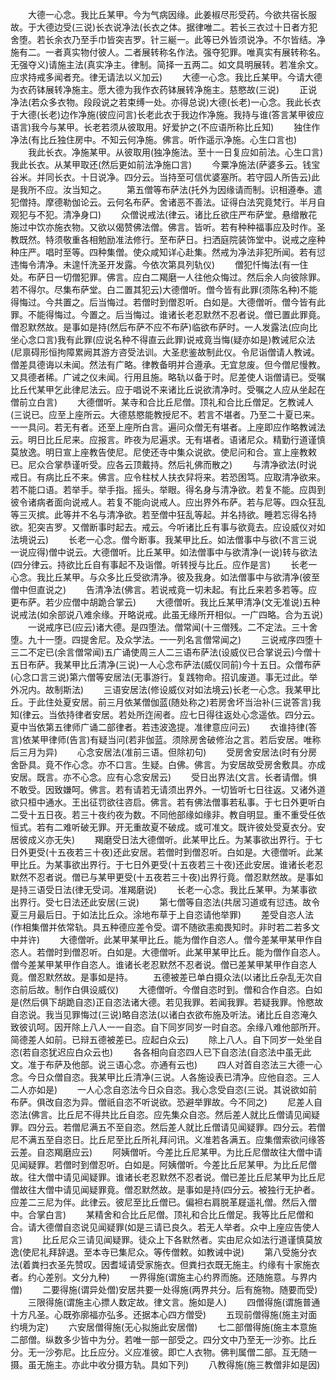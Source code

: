 <!-- { "loadSidebar": true } -->
　　大德一心念。我比丘某甲。今为气病因缘。此姜椒尽形受药。今欲共宿长服故。于大德边受(三说)长衣说净法(长衣之体。据律唯二。若长三衣过十日者方犯舍堕。若长余衣乃至手巾皆突吉罗。针三綖一。此等已外皆须说净。不尔皆结。净施有二。一者真实物付彼人。二者展转称名作法。强夺犯罪。唯真实有展转称名。无强夺义)请施主法(真实净主。律制。简择一五两二。如文具明展转。若准余文。应求持戒多闻者充。律无请法以义加云)
　　大德一心念。我比丘某甲。今请大德为衣药钵展转净施主。愿大德为我作衣药钵展转净施主。慈愍故(三说)
　　正说净法(若众多衣物。段段说之若束缚一处。亦得总说)大德(长老)一心念。我此长衣于大德(长老)边作净施(彼应问言)长老此衣于我边作净施。我持与谁(答言某甲彼应语言)我今与某甲。长老若须从彼取用。好爱护之(不应语所称比丘知)
　　独住作净法(有比丘独住房中。不知云何净施。佛言。听作遥示净施。心生口言也)
　　我此长衣。净施某甲。从彼取用(独净施法。至十一日复应如前法。心生口言)我此长衣。从某甲取还(然后更如前法净施口言)
　　今粟净施法(萨婆多云。钱宝谷米。并同长衣。十日说净。四分云。当持至可信优婆塞所。若守园人所告云)此是我所不应。汝当知之。
　　第五僧等布萨法(托外为因缘请而制。识相遵奉。遣犯僧持。摩德勒伽论云。云何名布萨。舍诸恶不善法。证得白法究竟梵行。半月自观犯与不犯。清净身口)
　　众僧说戒法(律云。诸比丘欲庄严布萨堂。悬缯散花施过中饮亦施衣物。又欲以偈赞佛法僧。佛言。皆听。若有种种福事应及时作。圣教既然。特须敬重各相勉励准法修行。至布萨日。扫洒庭院装饰堂中。说戒之座种种庄严。唱时至等。四种集僧。使众咸知详心赴集。然戒为净法非犯所闻。若有愆违悔令清净。未遑忏洗圣开发露。今依次第具列轨仪)
　　僧犯忏悔法(有一住处。布萨日一切僧犯罪。佛言。应白二羯磨一人往他众悔过。然后余人向彼除罪。若不得尔。尽集布萨堂。白二置其犯云)大德僧听。僧今皆有此罪(须陈名种)不能得悔过。今共置之。后当悔过。若僧时到僧忍听。白如是。大德僧听。僧今皆有此罪。不能得悔过。今置之。后当悔过。谁诸长老忍默然不忍者说。僧已置此罪竟。僧忍默然故。是事如是持(然后布萨不应不布萨)临欲布萨时。一人发露法(应向比坐心念口言)我有此罪(应说名种不得直云此罪)说戒竟当悔(疑亦如是)教诫尼众法(尼禀碍形恒拘障累阙其游方咨受法训。大圣悲鉴故制此仪。令尼诣僧请人教诫。僧差具德诲以未闻。然法有广略。律教备明并合遵承。无宜怠废。但今僧尼慢教。又具德者稀。广诫之仪未闻。行用且施。略轨以备于时。尼差使人诣僧请已。受嘱比丘代某甲乞此律尼法云。应于唱说不来诸比丘说欲清净时。受嘱之人应从坐起在僧前立白言)
　　大德僧听。某寺和合比丘尼僧。顶礼和合比丘僧足。乞教诫人(三说已。应至上座所云。大德慈愍能教授尼不。若言不堪者。乃至二十夏已来。一一具问。若无有者。还至上座所白言。遍问众僧无有堪者。上座即应作略教诫法云。明日比丘尼来。应报言。昨夜为尼遍求。无有堪者。语诸尼众。精勤行道谨慎莫放逸。明日宣上座教告使尼。尼使还寺中集众说欲。使尼问和合。宣上座教敕已。尼众合掌恭谨听受。应各云顶戴持。然后礼佛而散之)
　　与清净欲法(时说戒日。有病比丘不来。佛言。应令柱杖人扶衣舁将来。若恐困笃。应取清净欲来。若不能口语。若举手。举手指。摇头。举眼。得名身与清净欲。若复不能。应舆到彼令诸病者面向说戒人。若复不能向说戒人。应出界外布萨。若与尼等。四众狂乱等三灭摈。此等并不名与清净欲。若至僧中狂乱等起。并名持欲。睡若忘得名持欲。犯突吉罗。又僧断事时起去。戒云。今听诸比丘有事与欲竟去。应设威仪对如法境说云)
　　长老一心念。僧今断事。我某甲比丘。如法僧事中与欲(不言三说一说应得)僧中说云。大德僧听。比丘某甲。如法僧事中与欲清净(一说)转与欲法(四分律云。持欲比丘自有事起不及诣僧。听转授与比丘。应作是言)
　　长老一心念。我比丘某甲。与众多比丘受欲清净。彼及我身。如法僧事中与欲清净(彼至僧中但直说之)
　　告清净法(佛言。若说戒竟一切未起。有比丘来若多若等。应更布萨。若少应僧中胡跪合掌云)
　　大德僧听。我比丘某甲清净(文无准说)五种说戒法(如余部说八难余缘。开略说戒。此虽无缘所开相似。一广四略。合为五说)
　　一说戒序已(应云)诸大德。是四堕法。僧常闻(十三僧残。二不定法。三十舍堕。九十一堕。四提舍尼。及众学法。一一列名言僧常闻之)
　　三说戒序四堕十三二不定已(余言僧常闻)五广诵使周三人二三语布萨法(设威仪已合掌说云)今僧十五日布萨。我某甲比丘清净(三说)一人心念布萨法(威仪同前)今十五日。众僧布萨(心念口言三说)第六僧等安居法(无事游行。复践物命。招讥废道。事无过此。举外况内。故制斯法)
　　三语安居法(修设威仪对如法境云)长老一心念。我某甲比丘。于此住处夏安居。前三月依某僧伽蓝(随处称之)若房舍坏当治补(三说答言)我知(律云。当依持律者安居。若处所迮闹者。应七日得往返处心念遥依。四分云。夏中当依第五律师广诵二部律者。若违波逸提。准律意应问云)
　　衣谁持律(答言)依某甲律师(告言)有疑当问(若非伽蓝。须除房舍破修治之言。若后安居。唯称后三月为异)
　　心念安居法(准前三语。但除初句)
　　受房舍安居法(时有分房舍卧具。竟不作心念。亦不口言。生疑。白佛。佛言。为安居故受房舍敷具。亦成安居。既言。亦不心念。应有心念安居云)
　　受日出界法(文言。长者请僧。惧不敢受。因致嫌呵。佛言。若有请若无请须出界外。一切皆听七日往返。又诸外道欲只桓中通水。王出征罚欲往咨启。佛言。若有佛法僧事若私事。于七日外更听白二受十五日夜。若三十夜约夜为数。不同他部缘如缘非。教自明显。重不重受任依恒式。若有二难听破无罪。开无重故夏不破成。或可准文。既许彼处受夏衣分。安居彼成义亦无失)
　　羯磨受日法大德僧听。此某甲比丘。为某事欲出界行。于七日外更受(十五夜若三十夜)还此安居。若僧时到僧忍听。白如是。大德僧听。此某甲比丘。为某事欲出界行。于七日外更受(十五夜若三十夜)还此安居。谁诸长老忍默然不忍者说。僧已与某甲更受(十五夜若三十夜)出界行竟。僧忍默然故。是事如是持三语受日法(律无受词。准羯磨说)
　　长老一心念。我比丘某甲。为某事欲出界行。受七日法还此安居(三说)
　　第七僧等自恣法(共居习道或有愆违。故令夏三月最后日。于如法比丘众。涂地布草于上自恣请他举罪)
　　差受自恣人法(作相集僧并依常轨。具五种德应差令受。谓不随欲恚痴畏知时。非时若二若多文中并许)
　　大德僧听。此某甲某甲比丘。能为僧作自恣人。僧今差某甲某甲作自恣人。若僧时到僧忍听。白如是。大德僧听。此某甲某甲比丘。能为僧作自恣人。僧今差某甲某甲作自恣人。谁诸长老忍默然不忍者说。僧已差某甲某甲作自恣人竟。僧忍默然故。是事如是持。
　　五德被差已单白摄众法(以诸比丘杂乱无次自恣前后故。制作白俱设威仪)
　　大德僧听。今僧自恣时到。僧和合作自恣。白如是(然后俱下胡跪自恣)正自恣法诸大德。若见我罪。若闻我罪。若疑我罪。怜愍故自恣说。我当见罪悔过(三说)略自恣法(以诸白衣欲布施及听法。诸比丘自恣淹久致彼讥呵。因开除上八人一一自恣。自下同岁同岁一时自恣。余缘八难他部所开。简德差人如前。已辩五德被差已。应起白众云)
　　除上八人。自下同岁一处坐自恣(若自恣犹迟应白众云也)
　　各各相向自恣四人已下自恣法(自恣法中虽无此文。准于布萨及他部。说三语心念。亦通有云也)
　　四人对首自恣法三大德一心念。今日众僧自恣。我某甲比丘清净(三说。人各施设表已清净。应他自恣。三人二人亦如是)
　　一人心念自恣法今日众自恣。我心念受自恣(三说。其说欲如前布萨。俱改自恣为异。僧祇自恣不听说欲。恐避举罪故。今不同之)
　　尼差人自恣法(佛言。比丘尼不得共比丘自恣。应先集众自恣。然后差人就比丘僧请见闻疑罪。四分云。若僧尼满五不至自恣。然后差人就比丘僧请见闻疑罪。四分云。若僧尼不满五至自恣日。比丘尼至比丘所礼拜问讯。义准若各满五。应集僧索欲问缘答云差。自恣羯磨应云)
　　阿姨僧听。今差比丘尼某甲。为比丘尼僧故往大僧中请见闻疑罪。若僧时到僧忍听。白如是。阿姨僧听。今差比丘尼某甲。为比丘尼僧故。往大僧中请见闻疑罪。谁诸长老忍默然不忍者说。僧已差比丘尼某甲为比丘尼僧故往大僧中请见闻疑罪竟。僧忍默然故。是事如是持(四分云。被独行无护者。应差二三尼为伴。此律云。彼尼至比丘僧已。偏袒右肩脱革屣遥礼僧。然后入僧中。合掌白言)
　　某精舍和合比丘尼僧。顶礼和合比丘僧足。我等比丘尼僧和合。请大德僧自恣说见闻疑罪(如是三请已良久。若无人举者。众中上座应告使人言)
　　比丘尼众三请见闻疑罪。徒众上下各默然者。实由尼众如法行道谨慎莫放逸(使尼礼拜辞退。至本寺已集尼众。等传僧敕。如教诫中说)
　　第八受施分衣法(着粪扫衣圣先赞叹。因耆域请受家施衣。但粪扫衣既无施主。约缘有十家施衣者。约心差别。文分九种)
　　一界得施(谓施主心约界而施。还随施意。与界内僧)
　　二要得施(谓异处僧)安居共要一处得施(两界共分。后有施物。随要而受)
　　三限得施(谓施主心摽人数定故。律文言。施如是人)
　　四僧得施(谓施普通十方凡圣。心既弥廓福亦弘多。还据本心四方僧受)
　　五现前僧得施(施主对面约境为定)
　　六安居僧得施(无心拟施此安居僧)
　　七二部僧得施(施主本意施二部僧。纵数多少皆中为分。若唯一部一部受之。四分文中乃至无一沙弥。比丘分。无一沙弥尼。比丘应分。义应准彼。即亡人衣物。佛判属僧二部。互无随一摄。虽无施主。亦此中收分摄方轨。具如下列)
　　八教得施(施三教僧非如是因)
